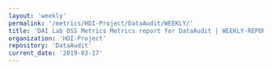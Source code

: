 ```yaml
---
layout: 'weekly'
permalink: '/metrics/HDI-Project/DataAudit/WEEKLY/'
title: 'DAI Lab OSS Metrics Metrics report for DataAudit | WEEKLY-REPORT-2019-03-17'
organization: 'HDI-Project'
repository: 'DataAudit'
current_date: '2019-03-17'
---
```

